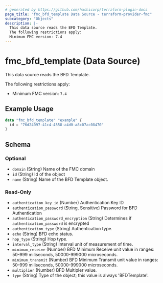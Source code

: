```yaml
---
# generated by https://github.com/hashicorp/terraform-plugin-docs
page_title: "fmc_bfd_template Data Source - terraform-provider-fmc"
subcategory: "Objects"
description: |-
  This data source reads the BFD Template.
  The following restrictions apply:
  Minimum FMC version: 7.4
---
```


# fmc_bfd_template (Data Source)

This data source reads the BFD Template.

The following restrictions apply:
  - Minimum FMC version: `7.4`

## Example Usage

```terraform
data "fmc_bfd_template" "example" {
  id = "76d24097-41c4-4558-a4d0-a8c07ac08470"
}
```

<!-- schema generated by tfplugindocs -->
## Schema

### Optional

- `domain` (String) Name of the FMC domain
- `id` (String) Id of the object
- `name` (String) Name of the BFD Template object.

### Read-Only

- `authentication_key_id` (Number) Authentication Key ID
- `authentication_password` (String, Sensitive) Password for BFD Authentication
- `authentication_password_encryption` (String) Determines if `authentication_password` is encrypted
- `authentication_type` (String) Authentication type.
- `echo` (String) BFD echo status.
- `hop_type` (String) Hop type.
- `interval_type` (String) Interval unit of measurement of time.
- `minimum_receive` (Number) BFD Minimum Receive unit value in ranges: 50-999 miliseconds, 50000-999000 microseconds.
- `minimum_transmit` (Number) BFD Minimum Transmit unit value in ranges: 50-999 miliseconds, 50000-999000 microseconds.
- `multiplier` (Number) BFD Multipler value.
- `type` (String) Type of the object; this value is always 'BFDTemplate'.
